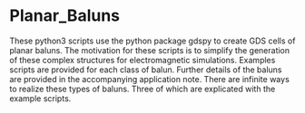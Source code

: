 # Planar_Baluns
These python3 scripts use the python package gdspy to create GDS cells of planar baluns.
The motivation for these scripts is to simplify the generation of these complex structures for electromagnetic simulations.
Examples scripts are provided for each class of balun.  Further details of the baluns are provided in the accompanying application note.
There are infinite ways to realize these types of baluns.  Three of which are explicated with the example scripts.
